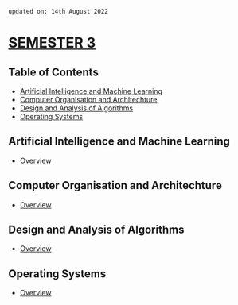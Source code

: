     updated on: 14th August 2022

# [SEMESTER 3](https://github.com/warmachine028/university-skills/tree/SEMESTER_4)

## Table of Contents

- [Artificial Intelligence and Machine Learning](#artificial-intelligence-and-machine-learning)
- [Computer Organisation and Architechture](#computer-organisation-and-architechture)
- [Design and Analysis of Algorithms](#design-and-analysis-of-algorithms)
- [Operating Systems](#operating-systems)

## Artificial Intelligence and Machine Learning

- [Overview](Artificial%20Intelligence%20and%20Machine%20Learning)

## Computer Organisation and Architechture

- [Overview](Computer%20Organisation%20and%20Architecture)

## Design and Analysis of Algorithms

- [Overview](Design%20n%20Analysis%20of%20Algorithm)

## Operating Systems

- [Overview](Operating%20Systems)

<!-- 10/05/23 -->
